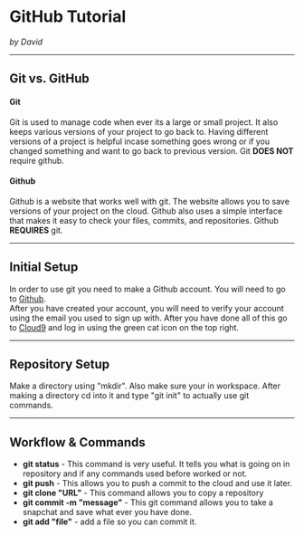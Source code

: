 # GitHub Tutorial

_by David_

---
## Git vs. GitHub
#### Git
Git is used to manage code when ever its a large or small project. It also keeps various versions of your project to go back to. Having different versions of a project is helpful incase something goes wrong or if you changed something and want to go back to previous version. Git **DOES NOT** require github.
#### Github   
Github is a website that works well with git. The website allows you to save versions of your project on the cloud. Github also uses a simple interface that makes it easy to check your files, commits, and repositories. Github **REQUIRES** git.



---
## Initial Setup
In order to use git you need to make a Github account. You will need to go to [Github](https://github.com/).   
After you have created your account, you will need to verify your account using the email you used to sign up with. After you have done all of this go to [Cloud9](https://c9.io/) and log in using the green cat icon on the top right.

---
## Repository Setup
Make a directory using "mkdir". Also make sure your in workspace. After making a directory cd into it and type "git init" to actually use git commands.
 


---
## Workflow & Commands
* **git status** - This command is very useful. It tells you what is going on in repository and if any commands used before worked or not.
* **git push** - This allows you to push a commit to the cloud and use it later.
* **git clone "URL"** - This command allows you to copy a repository 
* **git commit -m "message"** - This git command allows you to take a snapchat and save what ever you have done.
*  **git add "file"** - add a file so you can commit it.